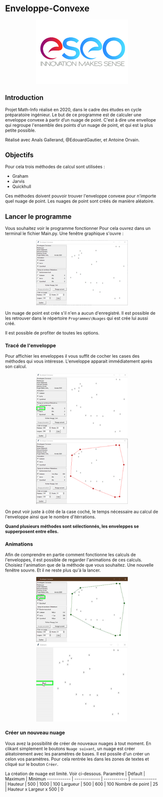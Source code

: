 # Enveloppe-Convexe

<p align="center">
<img  src="images\logo.jpg" alt="ESEO Logo" width="300" height="">
</p>

## Introduction
Projet Math-Info réalisé en 2020, dans le cadre des études en cycle préparatoire ingénieur.
Le but de ce programme est de calculer une enveloppe convexe à partir d’un nuage de point.
C'est à dire une envellope qui regroupe l'ensemble des points d'un nuage de point, et qui est la plus petite possible.

Réalisé avec Anaîs Gallerand, @EdouardGautier, et Antoine Orvain.
## Objectifs
Pour cela trois méthodes de calcul sont utilisées :
- Graham
- Jarvis
- Quickhull

Ces méthodes doivent pouvoir trouver l'enveloppe convexe pour n'importe quel nuage de point.
Les nuages de point sont créés de manière aléatoire.

## Lancer le programme
Vous souhaitez voir le programme fonctionner
Pour cela ouvrez dans un terminal le fichier Main.py.
Une fenêtre graphique s'ouvre :

<p align="center">
<img  src="images\Annotation 1.png" alt="Annotation 1" width="300" height="">
</p>

Un nuage de point est crée s'il n'en a aucun d'enregistré. Il est possible de les retrouver dans le répertoire ``Programmes\Nuages`` qui est crée lui aussi créé.

Il est possible de profiter de toutes les options.

### Tracé de l'enveloppe
Pour affichier les enveloppes il vous suffit de cocher les cases des méthodes qui vous intéresse. L'enveloppe apparait immédiatement après son calcul.

<p align="center">
<img  src="images\Annotation 2.png" alt="Annotation 2" width="300" height="" style="display:inline-block;">
<img  src="images\Annotation 3.png" alt="Annotation 3" width="300" height="" style="display:inline-block;">
</p>

On peut voir juste à côté de la case coché, le temps nécessaire au calcul de l'enveloppe ainsi que le nombre d'itérrations.

**Quand __plusieurs__ méthodes sont sélectionnés, les enveleppes se __supperposent__ entre elles.**

### Animations
Afin de comprendre en partie comment fonctionne les calculs de l'enveloppes, il est possible de regarder l'animations de ces calculs.
Choisiez l'animation que de la méthode que vous souhaitez.
Une nouvelle fenêtre souvre. Et il ne reste plus qu'à la lancer.

<p align="center">
<img  src="images\Annotation 4.png" alt="Annotation 4" width="300" height="" style="display:inline-block;">
<img  src="images\Annotation 5.png" alt="Annotation 5" width="300" height="" style="display:inline-block;">
</p>

### Créer un nouveau nuage

Vous avez la possibilité de créer de nouveaux nuages à tout moment.
En clikant simplement le boutons ``Nuage suivant``, un nuage est créer alèatoirement avec les paramètres de bases.
Il est possile d'un créer un celon vos paramètres. Pour cela rentrée les dans les zones de textes et cliqué sur le bouton ``Créer``.


La création de nuage est limité. Voir ci-dessous.
Paramètre | Défault | Maximum | Minimun
------------ | ------------- | ------------ | ------------- |
Hauteur | 500 | 1000 | 100
Largueur | 500 | 600 | 100
Nombre de point | 25 | Hauteur x Largeur x 500 | 0